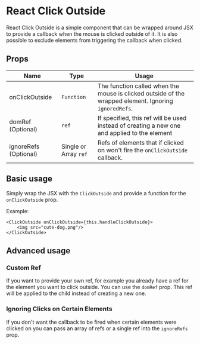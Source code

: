 # React Click Outside
React Click Outside is a simple component that can be wrapped around JSX to provide a callback when the mouse is clicked outside of it. It is also possible to exclude elements from triggering the callback when clicked.

## Props
| Name | Type | Usage |
| --- | --- | --- |
| onClickOutside | `Function` | The function called when the mouse is clicked outside of the wrapped element. Ignoring `ignoredRefs`. |
| domRef (Optional) | `ref` | If specified, this ref will be used instead of creating a new one and applied to the element |
| ignoreRefs (Optional) | Single or Array `ref` | Refs of elements that if clicked on won't fire the `onClickOutside` callback.

## Basic usage
Simply wrap the JSX with the `ClickOutside` and provide a function for the `onClickOutside` prop.

Example:
```
<ClickOutside onClickOutside={this.handleClickOutside}>
	<img src="cute-dog.png"/>
</ClickOutside>
```

## Advanced usage

### Custom Ref
If you want to provide your own ref, for example you already have a ref for the element you want to click outside. You can use the `domRef` prop. This ref will be applied to the child instead of creating a new one.

### Ignoring Clicks on Certain Elements
If you don't want the callback to be fired when certain elements were clicked on you can pass an array of refs or a single ref into the `ignoreRefs` prop.